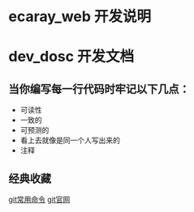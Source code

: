 # ecaray_web 开发说明
# dev_dosc 开发文档

## 当你编写每一行代码时牢记以下几点：
* 可读性
* 一致的
* 可预测的
* 看上去就像是同一个人写出来的
* 注释

## 经典收藏
[git常用命令](https://segmentfault.com/a/1190000011200689)
[git官网](https://git-scm.com/book/zh/v2)

